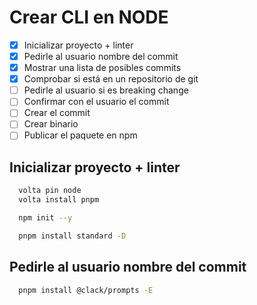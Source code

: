 # Crear CLI en NODE

- [x] Inicializar proyecto + linter
- [x] Pedirle al usuario nombre del commit
- [x] Mostrar una lista de posibles commits
- [x] Comprobar si está en un repositorio de git
- [ ] Pedirle al usuario si es breaking change
- [ ] Confirmar con el usuario el commit
- [ ] Crear el commit
- [ ] Crear binario
- [ ] Publicar el paquete en npm

## Inicializar proyecto + linter

```bash
  volta pin node
  volta install pnpm
```

```bash
  npm init --y
```

```bash
  pnpm install standard -D
```

## Pedirle al usuario nombre del commit

```bash
  pnpm install @clack/prompts -E
```
